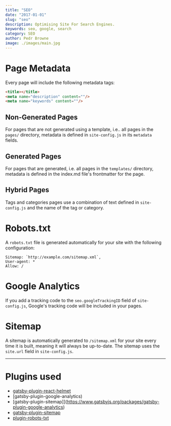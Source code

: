 ```yaml
---
title: "SEO"
date: "2017-01-01"
slug: "seo"
description: Optimising Site For Search Engines.
keywords: seo, google, search
category: SEO
author: Pedr Browne
image: ./images/main.jpg
---
```


# Page Metadata

Every page will include the following metadata tags:

```html
<title></title>
<meta name="description" content=""/>
<meta name="keywords" content=""/>
```

## Non-Generated Pages

For pages that are not generated using a template, i.e.. all pages in the
`pages/` directory, metadata is defined in `site-config.js` in its `metadata`
fields.

## Generated Pages

For pages that are generated, i.e. all pages in the `templates/` directory,
metadata is defined in the index.md file's frontmatter for the page.

## Hybrid Pages

Tags and categories pages use a combination of text defined in `site-config.js`
and the name of the tag or category.

# Robots.txt

A `robots.txt` file is generated automatically for your site with the following
configuration:

```text
Sitemap: `http://example.com/sitemap.xml`,
User-agent: *
Allow: /
```

# Google Analytics

If you add a tracking code to the `seo.googleTrackingID` field of
`site-config.js`, Google's tracking code will be included in your pages.

# Sitemap

A sitemap is automatically generated to `/sitemap.xml` for your site every time
it is built, meaning it will always be up-to-date. The sitemap uses the
`site.url` field in `site-config.js`.

---

# Plugins used

* [gatsby-plugin-react-helmet](https://www.gatsbyjs.org/packages/gatsby-plugin-react-helmet)
* [gatsby-plugin-google-analytics)
* [gatsby-plugin-sitemap]](https://www.gatsbyjs.org/packages/gatsby-plugin-google-analytics)
* [gatsby-plugin-sitemap](https://www.gatsbyjs.org/packages/gatsby-plugin-sitemap)
* [plugin-robots-txt](https://www.gatsbyjs.org/packages/gatsby-plugin-robots-txt)
